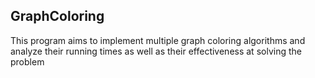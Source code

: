 ## GraphColoring
This program aims to implement multiple graph coloring algorithms and analyze their running times as well as their effectiveness at solving the problem
